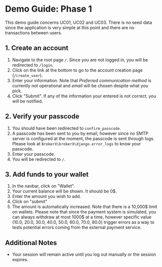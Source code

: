 # **Demo Guide: Phase 1**

This demo guide concerns UC01, UC02 and UC03. There is no seed data since the application is very simple at this point
and there are no transactions between users.

## **1. Create an account**
1. Navigate to the root page `/`. Since you are not logged in, you will be redirected to `/login`.
2. Click on the link at the bottom to go to the account creation page (`/create_user`).
3. Enter your information. Note that *Preferred communication method* is currently not operational and *email* will be chosen despite what you pick.
4. Click "Submit". If any of the information your entered is not correct, you will be notified.

## **2. Verify your passcode**
1. You should have been redirected to `confirm_passcode`.
2. A passcode has been sent to you by email, however since no SMTP server is configured at the moment, the passcode is sent through logs.
   Please look at `BrokerX\brokerX\django.error_logs` to know your passcode.
3. Enter your passcode.
4. You will be redirected to `/`.


## **3. Add funds to your wallet**
1. In the navbar, click on "Wallet".
2. Your current balance will be shown. It should be 0$.
3. Enter the amount you wish to add.
4. Click on "submit"
5. The amount is automatically increased. Note that there is a 10,000$ limit on wallets.
Please note that since the payment system is simulated, you can always withdraw at most 1000$ at a time, however specific value (10.0, 20.0, 30.0, 40.0, 50.0, 60.0, 70.0, 80.0) trigger errors as a way to tests potential errors coming from the external payment service.

## **Additional Notes**
- Your session will remain active until you log out manually or the session expires.
